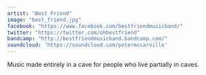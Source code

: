```yaml
---
artist: "Best Friend"
image: "best_friend.jpg"
facebook: "https://www.facebook.com/bestfriendmusicband/"
twitter: "https://twitter.com/ohbestfriend"
bandcamp: "http://bestfriendmusicband.bandcamp.com/"
soundcloud: 'https://soundcloud.com/petermccarville'
---
```

Music made entirely in a cave for people who live partially in caves.
